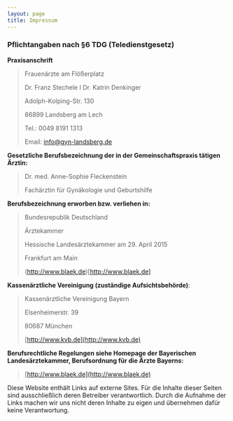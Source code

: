 ```yaml
---
layout: page
title: Impressum
---
```


### Pflichtangaben nach §6 TDG (Teledienstgesetz)

**Praxisanschrift**

>Frauenärzte am Flößerplatz
>
>Dr. Franz Stechele I Dr. Katrin Denkinger
>
>Adolph-Kolping-Str. 130
>
>86899 Landsberg am Lech
>
>Tel.: 0049 8191 1313
>
>Email: info@gyn-landsberg.de

**Gesetzliche Berufsbezeichnung der in der Gemeinschaftspraxis tätigen Ärztin:**
>
>Dr. med. Anne-Sophie Fleckenstein
>
> Fachärztin für Gynäkologie und Geburtshilfe

**Berufsbezeichnung erworben bzw. verliehen in:**

>Bundesrepublik Deutschland
>
>Ärztekammer
>
>Hessische Landesärztekammer am 29. April 2015
>
>Frankfurt am Main
>
>(http://www.blaek.de)[http://www.blaek.de]

**Kassenärztliche Vereinigung (zuständige Aufsichtsbehörde)**:

>Kassenärztliche Vereinigung Bayern
>
>Elsenheimerstr. 39
>
>80687 München
>
>[http://www.kvb.de](http://www.kvb.de)

**Berufsrechtliche Regelungen
siehe Homepage der Bayerischen Landesärztekammer,
Berufsordnung für die Ärzte Bayerns:**
>
>[http://www.blaek.de](http://www.blaek.de)

Diese Website enthält Links auf externe Sites. Für die Inhalte dieser Seiten sind ausschließlich deren Betreiber verantwortlich. Durch die Aufnahme der Links machen wir uns nicht deren Inhalte zu eigen und übernehmen dafür keine Verantwortung.
